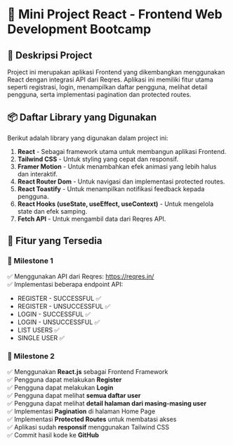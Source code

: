 # 📌 Mini Project React - Frontend Web Development Bootcamp

## 📖 Deskripsi Project

Project ini merupakan aplikasi Frontend yang dikembangkan menggunakan React dengan integrasi API dari Reqres. Aplikasi ini memiliki fitur utama seperti registrasi, login, menampilkan daftar pengguna, melihat detail pengguna, serta implementasi pagination dan protected routes.

## 📦 Daftar Library yang Digunakan

Berikut adalah library yang digunakan dalam project ini:

1. **React** - Sebagai framework utama untuk membangun aplikasi Frontend.
2. **Tailwind CSS** - Untuk styling yang cepat dan responsif.
3. **Framer Motion** - Untuk menambahkan efek animasi yang lebih halus dan interaktif.
4. **React Router Dom** - Untuk navigasi dan implementasi protected routes.
5. **React Toastify** - Untuk menampilkan notifikasi feedback kepada pengguna.
6. **React Hooks (useState, useEffect, useContext)** - Untuk mengelola state dan efek samping.
7. **Fetch API** - Untuk mengambil data dari Reqres API.

## 🚀 Fitur yang Tersedia

### **🔹 Milestone 1**

✅ Menggunakan API dari Reqres: https://reqres.in/  
✅ Implementasi beberapa endpoint API:

- REGISTER - SUCCESSFUL ✅
- REGISTER - UNSUCCESSFUL ✅
- LOGIN - SUCCESSFUL ✅
- LOGIN - UNSUCCESSFUL ✅
- LIST USERS ✅
- SINGLE USER ✅

### **🔹 Milestone 2**

✅ Menggunakan **React.js** sebagai Frontend Framework  
✅ Pengguna dapat melakukan **Register**  
✅ Pengguna dapat melakukan **Login**  
✅ Pengguna dapat melihat **semua daftar user**  
✅ Pengguna dapat melihat **detail halaman dari masing-masing user**  
✅ Implementasi **Pagination** di halaman Home Page  
✅ Implementasi **Protected Routes** untuk membatasi akses  
✅ Aplikasi sudah **responsif** menggunakan Tailwind CSS  
✅ Commit hasil kode ke **GitHub**
